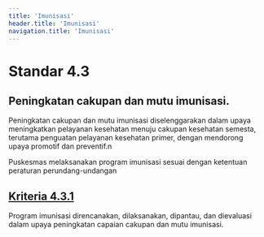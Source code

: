 ```yaml
---
title: 'Imunisasi'
header.title: 'Imunisasi'
navigation.title: 'Imunisasi'
---
```


# Standar 4.3
## Peningkatan cakupan dan mutu imunisasi. 

Peningkatan cakupan dan mutu imunisasi diselenggarakan dalam upaya meningkatkan pelayanan kesehatan menuju cakupan kesehatan semesta, terutama penguatan pelayanan kesehatan primer, dengan mendorong upaya promotif dan preventif.n

Puskesmas melaksanakan program imunisasi sesuai dengan ketentuan peraturan perundang-undangan 

## [Kriteria 4.3.1](/4/3/1) 
Program  imunisasi  direncanakan, dilaksanakan, dipantau, dan dievaluasi dalam upaya peningkatan capaian cakupan dan mutu imunisasi. 


